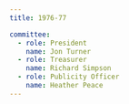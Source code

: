 ```yaml
---
title: 1976-77

committee:
  - role: President
    name: Jon Turner
  - role: Treasurer
    name: Richard Simpson
  - role: Publicity Officer
    name: Heather Peace
---
```

